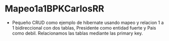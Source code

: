 # Mapeo1a1BPKCarlosRR

- Pequeño CRUD como ejemplo de hibernate usando mapeo y relacion 1 a 1 bidireccional con dos tablas, Presidente como entidad fuerte y Pais como debil. Relacionamos las tablas mediante las primary key.
